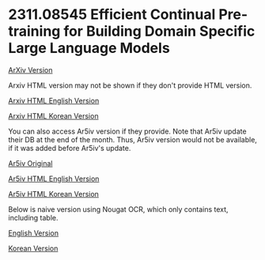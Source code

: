 # 2311.08545 Efficient Continual Pre-training for Building Domain Specific Large Language Models

[ArXiv Version](https://arxiv.org/abs/2311.08545)

Arxiv HTML version may not be shown if they don't provide HTML version.

[Arxiv HTML English Version](https://raw.githack.com/kh-kim/arxiv-translator/master/papers/2311.08545/paper.raw.en.html)

[Arxiv HTML Korean Version](https://raw.githack.com/kh-kim/arxiv-translator/master/papers/2311.08545/paper.raw.ko.html)

You can also access Ar5iv version if they provide.
Note that Ar5iv update their DB at the end of the month.
Thus, Ar5iv version would not be available, if it was added before Ar5iv's update.

[Ar5iv Original](https://ar5iv.org/abs/2311.08545)

[Ar5iv HTML English Version](https://raw.githack.com/kh-kim/arxiv-translator/master/papers/2311.08545/paper.ar5iv.en.html)

[Ar5iv HTML Korean Version](https://raw.githack.com/kh-kim/arxiv-translator/master/papers/2311.08545/paper.ar5iv.ko.html)

Below is naive version using Nougat OCR, which only contains text, including table.

[English Version](https://raw.githack.com/kh-kim/arxiv-translator/master/papers/2311.08545/paper.en.html)

[Korean Version](https://raw.githack.com/kh-kim/arxiv-translator/master/papers/2311.08545/paper.ko.html)